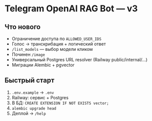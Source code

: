 # Telegram OpenAI RAG Bot — v3

## Что нового
- Ограничение доступа по `ALLOWED_USER_IDS`
- Голос → транскрибация + логический ответ
- `/list_models` — выбор модели кликом
- Починен `/image`
- Универсальный Postgres URL resolver (Railway public/internal/…)
- Миграции Alembic + pgvector

## Быстрый старт
1. `.env.example` → `.env`
2. Railway: сервис + Postgres
3. В БД: `CREATE EXTENSION IF NOT EXISTS vector;`
4. `alembic upgrade head`
5. Деплой → `/help`

